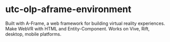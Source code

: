 # utc-olp-aframe-environment
Built with A-Frame, a web framework for building virtual reality experiences. Make WebVR with HTML and Entity-Component. Works on Vive, Rift, desktop, mobile platforms.
